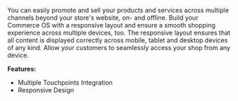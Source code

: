 You can easily promote and sell your products and services across multiple channels beyond your store's website, on- and offline. Build your Commerce OS with a responsive layout and ensure a smooth shopping experience across multiple devices, too. The responsive layout ensures that all content is displayed correctly across mobile, tablet and desktop devices of any kind. Allow your customers to seamlessly access your shop from any device.

**Features:**

* Multiple Touchpoints Integration
* Responsive Design